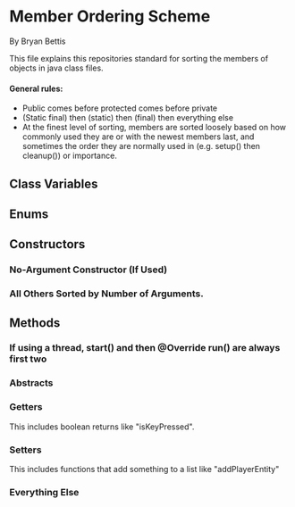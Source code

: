 # Member Ordering Scheme #
By Bryan Bettis

This file explains this repositories standard for sorting the members of objects in java class files.

#### General rules: ####
- Public comes before protected comes before private
- (Static final) then (static) then (final) then everything else
- At the finest level of sorting, members are sorted loosely based on how commonly used they are or with the newest members last, and sometimes the order they are normally used in (e.g. setup() then cleanup()) or importance.


## Class Variables ##


## Enums ##


## Constructors ##

### No-Argument Constructor (If Used) ###

### All Others Sorted by Number of Arguments. ###


## Methods ##

### If using a thread, start() and then @Override run() are always first two ###

### Abstracts ###

### Getters ###
This includes boolean returns like "isKeyPressed".

### Setters ###
This includes functions that add something to a list like "addPlayerEntity"

### Everything Else ###